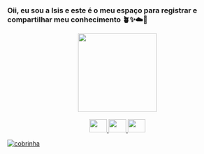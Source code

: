 ### Oii, eu sou a Isis e este é o meu espaço para registrar e compartilhar meu conhecimento 🪴✨☁️🍄

<!--
**isisnakashima/isisnakashima** is a ✨ _special_ ✨ repository because its `README.md` (this file) appears on your GitHub profile.

Here are some ideas to get you started:

- 🔭 I’m currently working on ...
- 🌱 I’m currently learning ...
- 👯 I’m looking to collaborate on ...
- 🤔 I’m looking for help with ...
- 💬 Ask me about ...
- 📫 How to reach me: ...
- 😄 Pronouns: ...
- ⚡ Fun fact: ...
-->
<div align="center">
  <a href="https://github.com/isisnakashima">
  <img height="180em" src="https://github-readme-stats.vercel.app/api/top-langs/?username=isisnakashima&layout=compact&langs_count=7&theme=dracula"/>
</div>
  <div align="center">
</div>

<br>

<div align="center">
  <img aling="center" height="30" width="40" src="https://cdn.jsdelivr.net/gh/devicons/devicon/icons/python/python-original.svg"/>
  <img aling="center" height="30" width="40" src="https://cdn.jsdelivr.net/gh/devicons/devicon/icons/html5/html5-original.svg"/>
  <img aling="center" height="30" width="40" src="https://cdn.jsdelivr.net/gh/devicons/devicon/icons/css3/css3-original.svg" />
</div>
<p>
  <img src="https://github.com/isisnakashima/isisnakashima/raw/output/github-contribution-grid-snake.svg" alt="cobrinha">
</p>
